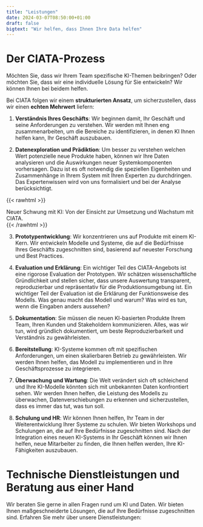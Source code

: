```yaml
---
title: "Leistungen"
date: 2024-03-07T08:50:00+01:00
draft: false
bigtext: "Wir helfen, dass Ihnen Ihre Data helfen"
---
```

# Der CIATA-Prozess
Möchten Sie, dass wir Ihrem Team spezifische KI-Themen beibringen? Oder möchten Sie, dass wir eine individuelle Lösung für Sie entwickeln? Wir können Ihnen bei beidem helfen.

Bei CIATA folgen wir einem **strukturierten Ansatz**, um sicherzustellen, dass wir einen **echten Mehrwert** liefern:

1. **Verständnis Ihres Geschäfts**: Wir beginnen damit, Ihr Geschäft und seine Anforderungen zu verstehen. Wir werden mit Ihnen eng zusammenarbeiten, um die Bereiche zu identifizieren, in denen KI Ihnen helfen kann, Ihr Geschäft auszubauen.

2. **Datenexploration und Prädiktion**: Um besser zu verstehen welchen Wert potenzielle neue Produkte haben, können wir Ihre Daten analysieren und die Auswirkungen neuer Systemkomponenten vorhersagen. Dazu ist es oft notwendig die speziellen Eigenheiten und Zusammenhänge in Ihrem System mit Ihren Experten zu durchdringen. Das Expertenwissen wird von uns formalisiert und bei der Analyse berücksichtigt. 

{{< rawhtml >}}
<div class="pull-quote">Neuer Schwung mit KI: Von der Einsicht zur Umsetzung und Wachstum mit CIATA.</div>
{{< /rawhtml >}}

3. **Prototypentwicklung**: Wir konzentrieren uns auf Produkte mit einem KI-Kern. Wir entwickeln Modelle und Systeme, die auf die Bedürfnisse Ihres Geschäfts zugeschnitten sind, basierend auf neuester Forschung und Best Practices.

4. **Evaluation und Erklärung**: Ein wichtiger Teil des CIATA-Angebots ist eine rigorose Evaluation der Prototypen. Wir schätzen wissenschaftliche Gründlichkeit und stellen sicher, dass unsere Auswertung transparent, reproduzierbar und repräsentativ für die Produktionsumgebung ist. Ein wichtiger Teil der Evaluation ist die Erklärung der Funktionsweise des Modells. Was genau macht das Modell und warum? Was wird es tun, wenn die Eingaben anders aussehen?

5. **Dokumentation**: Sie müssen die neuen KI-basierten Produkte Ihrem Team, Ihren Kunden und Stakeholdern kommunizieren. Alles, was wir tun, wird gründlich dokumentiert, um beste Reproduzierbarkeit und Verständnis zu gewährleisten.

6. **Bereitstellung**: KI-Systeme kommen oft mit spezifischen Anforderungen, um einen skalierbaren Betrieb zu gewährleisten. Wir werden Ihnen helfen, das Modell zu implementieren und in Ihre Geschäftsprozesse zu integrieren.

7. **Überwachung und Wartung**: Die Welt verändert sich oft schleichend und Ihre KI-Modelle könnten sich mit unbekannten Daten konfrontiert sehen. Wir werden Ihnen helfen, die Leistung des Modells zu überwachen, Datenverschiebungen zu erkennen und sicherzustellen, dass es immer das tut, was tun soll.

8. **Schulung und HR**: Wir können Ihnen helfen, Ihr Team in der Weiterentwicklung Ihrer Systeme zu schulen. Wir bieten Workshops und Schulungen an, die auf Ihre Bedürfnisse zugeschnitten sind. Nach der Integration eines neuen KI-Systems in Ihr Geschäft können wir Ihnen helfen, neue Mitarbeiter zu finden, die Ihnen helfen werden, Ihre KI-Fähigkeiten auszubauen.
<span id="services-we-offer"></span> 
# Technische Dienstleistungen und Beratung aus einer Hand
Wir beraten Sie gerne in allen Fragen rund um KI und Daten. Wir bieten Ihnen maßgeschneiderte Lösungen, die auf Ihre Bedürfnisse zugeschnitten sind. Erfahren Sie mehr über unsere Dienstleistungen: